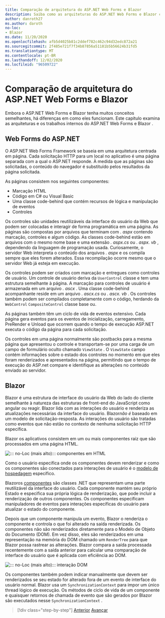 ```yaml
---
title: Comparação de arquitetura do ASP.NET Web Forms e Blazor
description: Saiba como as arquiteturas do ASP.NET Web Forms e Blazor comparar.
author: danroth27
ms.author: daroth
no-loc:
- Blazor
ms.date: 11/20/2020
ms.openlocfilehash: afb5d4025b81c2ddef782c462c94d32edc872a21
ms.sourcegitcommit: 2f485e721f7f34b87856a51181b5b56624b31fd5
ms.translationtype: MT
ms.contentlocale: pt-BR
ms.lasthandoff: 12/02/2020
ms.locfileid: "96509722"
---
```

# <a name="architecture-comparison-of-aspnet-web-forms-and-no-locblazor"></a>Comparação de arquitetura do ASP.NET Web Forms e Blazor

Embora o ASP.NET Web Forms e Blazor tenha muitos conceitos semelhantes, há diferenças em como eles funcionam. Este capítulo examina as arquiteturas e os trabalhos internos do ASP.NET Web Forms e Blazor .

## <a name="aspnet-web-forms"></a>Web Forms do ASP.NET

O ASP.NET Web Forms Framework se baseia em uma arquitetura centrada em página. Cada solicitação HTTP para um local no aplicativo é uma página separada com a qual o ASP.NET responde. À medida que as páginas são solicitadas, o conteúdo do navegador é substituído pelos resultados da página solicitada.

As páginas consistem nos seguintes componentes:

- Marcação HTML
- Código em C# ou Visual Basic
- Uma classe code-behind que contém recursos de lógica e manipulação de eventos
- Controles

Os controles são unidades reutilizáveis da interface do usuário da Web que podem ser colocadas e interagir de forma programática em uma página. As páginas são compostas por arquivos que terminam com *. aspx* contendo marcação, controles e algum código. As classes code-behind estão em arquivos com o mesmo nome base e uma extensão *. aspx.cs* ou *. aspx. vb* , dependendo da linguagem de programação usada. Curiosamente, o servidor Web interpreta o conteúdo dos arquivos *. aspx* e os compila sempre que eles forem alterados. Essa recompilação ocorre mesmo que o servidor Web já esteja em execução.

Os controles podem ser criados com marcação e entregues como controles de usuário. Um controle de usuário deriva da `UserControl` classe e tem uma estrutura semelhante à página. A marcação para controles de usuário é armazenada em um arquivo *. ascx* . Uma classe code-behind acompanhante reside em um arquivo *. ascx.cs* ou *. ascx. vb* . Os controles também podem ser compilados completamente com o código, herdando da `WebControl` `CompositeControl` classe base ou.

As páginas também têm um ciclo de vida de eventos extensivo. Cada página gera eventos para os eventos de inicialização, carregamento, PreRender e Unload que ocorrem quando o tempo de execução ASP.NET executa o código da página para cada solicitação.

Os controles em uma página normalmente são postbacks para a mesma página que apresentou o controle e transportam-se por uma carga de um campo de formulário oculto chamado `ViewState` . O `ViewState` campo contém informações sobre o estado dos controles no momento em que eles foram renderizados e apresentados na página, permitindo que o tempo de execução do ASP.net compare e identifique as alterações no conteúdo enviado ao servidor.

## Blazor

Blazor é uma estrutura de interface do usuário da Web do lado do cliente semelhante à natureza das estruturas de front-end do JavaScript como angular ou reagir. Blazor lida com as interações do usuário e renderiza as atualizações necessárias da interface do usuário. Blazor*não é* baseado em um modelo de solicitação-resposta. As interações do usuário são tratadas como eventos que não estão no contexto de nenhuma solicitação HTTP específica.

Blazor os aplicativos consistem em um ou mais componentes raiz que são processados em uma página HTML.

![::: no-Loc (mais alto)::: componentes em HTML](./media/architecture-comparison/blazor-components-in-html.png)

Como o usuário especifica onde os componentes devem renderizar e como os componentes são conectados para interações de usuário é o [modelo de hospedagem](hosting-models.md) específico.

Blazoros [componentes](components.md) são classes .NET que representam uma parte reutilizável da interface do usuário. Cada componente mantém seu próprio Estado e especifica sua própria lógica de renderização, que pode incluir a renderização de outros componentes. Os componentes especificam manipuladores de eventos para interações específicas do usuário para atualizar o estado do componente.

Depois que um componente manipula um evento, Blazor o renderiza o componente e controla o que foi alterado na saída renderizada. Os componentes não são renderizados diretamente para o Modelo de Objeto do Documento (DOM). Em vez disso, eles são renderizados em uma representação na memória do DOM chamado um `RenderTree` para que Blazor possa rastrear as alterações. Blazor compara a saída processada recentemente com a saída anterior para calcular uma comparação de interface do usuário que é aplicada com eficiência ao DOM.

![::: no-Loc (mais alto)::: interação DOM](./media/architecture-comparison/blazor-dom-interaction.png)

Os componentes também podem indicar manualmente que devem ser renderizados se seu estado for alterado fora de um evento de interface do usuário normal. Blazor usa um `SynchronizationContext` para impor um único thread lógico de execução. Os métodos de ciclo de vida de um componente e quaisquer retornos de chamada de evento que são gerados por Blazor são executados nesse `SynchronizationContext` .

>[!div class="step-by-step"]
>[Anterior](introduction.md) 
> [Avançar](hosting-models.md)
